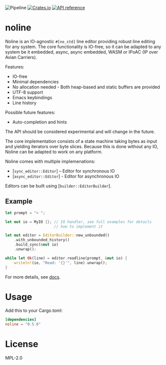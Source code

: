 ![Pipeline](https://github.com/rustne-kretser/noline/actions/workflows/rust.yml/badge.svg)
[![Crates.io](https://img.shields.io/crates/v/noline.svg)](https://crates.io/crates/noline)
[![API reference](https://docs.rs/noline/badge.svg)](https://docs.rs/noline/)

# noline

Noline is an IO-agnostic `#[no_std]` line editor providing robust
line editing for any system. The core functionality is IO-free, so
it can be adapted to any system be it embedded, async, async
embedded, WASM or IPoAC (IP over Avian Carriers).

Features:
- IO-free
- Minimal dependencies
- No allocation needed - Both heap-based and static buffers are provided
- UTF-8 support
- Emacs keybindings
- Line history

Possible future features:
- Auto-completion and hints

The API should be considered experimental and will change in the
future.

The core implementation consists of a state machine taking bytes as
input and yielding iterators over byte slices. Because this is
done without any IO, Noline can be adapted to work on any platform.

Noline comes with multiple implemenations:
- [`sync_editor::Editor`] – Editor for synchronous IO
- [`async_editor::Editor`] - Editor for asynchronous IO

Editors can be built using [`builder::EditorBuilder`].

## Example
```rust
let prompt = "> ";

let mut io = MyIO {}; // IO handler, see full examples for details
                      // how to implement it

let mut editor = EditorBuilder::new_unbounded()
    .with_unbounded_history()
    .build_sync(&mut io)
    .unwrap();

while let Ok(line) = editor.readline(prompt, &mut io) {
    writeln!(io, "Read: '{}'", line).unwrap();
}
```

For more details, see [docs](https://docs.rs/noline/).

# Usage

Add this to your Cargo.toml:

```toml
[dependencies]
noline = "0.5.0"
```

# License

MPL-2.0
